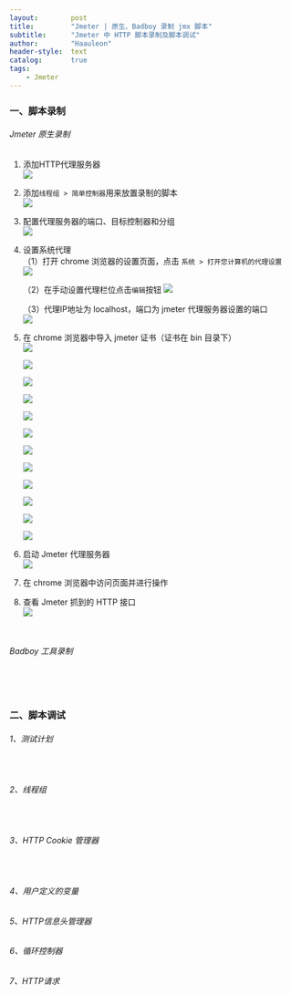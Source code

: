 ```yaml
---
layout:        post
title:         "Jmeter | 原生、Badboy 录制 jmx 脚本"
subtitle:      "Jmeter 中 HTTP 脚本录制及脚本调试"
author:        "Haauleon"
header-style:  text
catalog:       true
tags:
    - Jmeter
---
```


### 一、脚本录制
###### Jmeter 原生录制
1. 添加HTTP代理服务器     
    ![](\img\in-post\post-jmeter\2022-09-13-jmeter-badboy-1.jpg)     
2. 添加`线程组 > 简单控制器`用来放置录制的脚本      
    ![](\img\in-post\post-jmeter\2022-09-13-jmeter-badboy-2.jpg)     
3. 配置代理服务器的端口、目标控制器和分组     
    ![](\img\in-post\post-jmeter\2022-09-13-jmeter-badboy-3.jpg) 
4. 设置系统代理    
    （1）打开 chrome 浏览器的设置页面，点击 `系统 > 打开您计算机的代理设置`        
    ![](\img\in-post\post-jmeter\2022-09-13-jmeter-badboy-4.jpg)     

    （2）在手动设置代理栏位点击`编辑`按钮
    ![](\img\in-post\post-jmeter\2022-09-13-jmeter-badboy-5.jpg)     

    （3）代理IP地址为 localhost，端口为 jmeter 代理服务器设置的端口        
    ![](\img\in-post\post-jmeter\2022-09-13-jmeter-badboy-6.jpg) 
5. 在 chrome 浏览器中导入 jmeter 证书（证书在 bin 目录下）        
    ![](\img\in-post\post-jmeter\2022-09-13-jmeter-badboy-7.jpg)     

    ![](\img\in-post\post-jmeter\2022-09-13-jmeter-badboy-8.jpg)    

    ![](\img\in-post\post-jmeter\2022-09-13-jmeter-badboy-9.jpg)         

    ![](\img\in-post\post-jmeter\2022-09-13-jmeter-badboy-10.jpg)     

    ![](\img\in-post\post-jmeter\2022-09-13-jmeter-badboy-11.jpg)      

    ![](\img\in-post\post-jmeter\2022-09-13-jmeter-badboy-12.jpg)      

    ![](\img\in-post\post-jmeter\2022-09-13-jmeter-badboy-13.jpg)      

    ![](\img\in-post\post-jmeter\2022-09-13-jmeter-badboy-14.jpg)      

    ![](\img\in-post\post-jmeter\2022-09-13-jmeter-badboy-15.jpg)      

    ![](\img\in-post\post-jmeter\2022-09-13-jmeter-badboy-16.jpg)      

    ![](\img\in-post\post-jmeter\2022-09-13-jmeter-badboy-17.jpg)     

    ![](\img\in-post\post-jmeter\2022-09-13-jmeter-badboy-18.jpg)              
6. 启动 Jmeter 代理服务器        
    ![](\img\in-post\post-jmeter\2022-09-13-jmeter-badboy-19.jpg) 
7. 在 chrome 浏览器中访问页面并进行操作      
8. 查看 Jmeter 抓到的 HTTP 接口    
    ![](\img\in-post\post-jmeter\2022-09-13-jmeter-badboy-20.jpg) 


<br>

###### Badboy 工具录制


<br>
<br>


### 二、脚本调试
###### 1、测试计划

<br>

###### 2、线程组

<br>

###### 3、HTTP Cookie 管理器

<br>

###### 4、用户定义的变量


###### 5、HTTP信息头管理器

###### 6、循环控制器

###### 7、HTTP请求   
